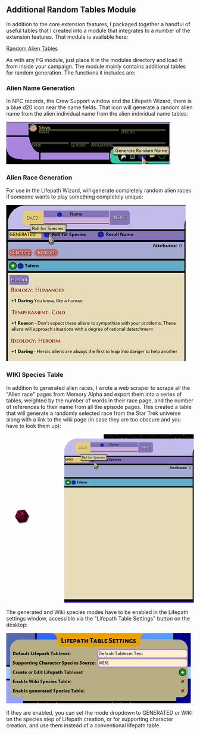 ## Additional Random Tables Module

In addition to the core extension features, I packaged together a handful of useful tables that I created into a module that 
integrates to a number of the extension features. That module is available here:

[Random Alien Tables](../module/fen_random_alien_tables.mod)

As with any FG module, just place it in the modules directory and load it from inside your campaign.  The module mainly 
contains additional tables for random generation. The functions it includes are:

### Alien Name Generation

In NPC records, the Crew Support window and the Lifepath Wizard, there is a blue d20 icon near the name fields. That icon 
will generate a random alien name from the alien individual name from the alien individual name tables:

![](../images/module_generating_alien_names.gif)

### Alien Race Generation

For use in the Lifepath Wizard, will generate completely random alien races if someone wants to play something completely unique:

![](../images/module_lifepath_generated_species.gif)

### WIKI Species Table

In addition to generated alien races, I wrote a web scraper to scrape all the "Alien race" pages from Memory Alpha and 
export them into a series of tables, weighted by the number of words in their race page, and the number of references to their 
name from all the episode pages. This created a table that will generate a randomly selected race from the Star Trek universe 
along with a link to the wiki page (in case they are too obscure and you have to look them up):

![](../images/module_lifepath_wiki_species.gif)

The generated and Wiki species modes have to be enabled in the Lifepath settings window, accessible via the 
"Lifepath Table Settings" button on the desktop:

![](../images/lifepath_table_settings.png)

If they are enabled, you can set the mode dropdown to GENERATED or WIKI on the species step of Lifepath creation, or 
for supporting character creation, and use them instead of a conventional lifepath table.